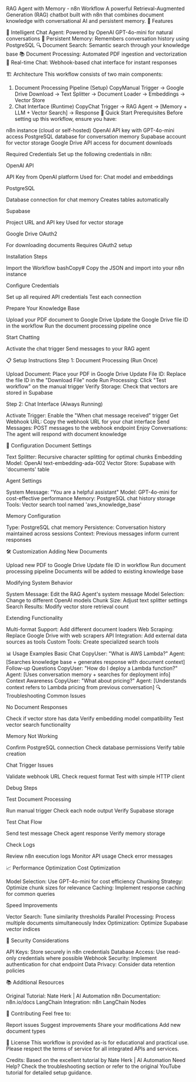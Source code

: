 RAG Agent with Memory - n8n Workflow
A powerful Retrieval-Augmented Generation (RAG) chatbot built with n8n that combines document knowledge with conversational AI and persistent memory.
🌟 Features

🤖 Intelligent Chat Agent: Powered by OpenAI GPT-4o-mini for natural conversations
💾 Persistent Memory: Remembers conversation history using PostgreSQL
🔍 Document Search: Semantic search through your knowledge base
📚 Document Processing: Automated PDF ingestion and vectorization
🎯 Real-time Chat: Webhook-based chat interface for instant responses

🏗️ Architecture
This workflow consists of two main components:
1. Document Processing Pipeline (Setup)
CopyManual Trigger → Google Drive Download → Text Splitter → Document Loader → Embeddings → Vector Store
2. Chat Interface (Runtime)
CopyChat Trigger → RAG Agent → [Memory + LLM + Vector Search] → Response
🚀 Quick Start
Prerequisites
Before setting up this workflow, ensure you have:

n8n instance (cloud or self-hosted)
OpenAI API key with GPT-4o-mini access
PostgreSQL database for conversation memory
Supabase account for vector storage
Google Drive API access for document downloads

Required Credentials
Set up the following credentials in n8n:

OpenAI API

API Key from OpenAI platform
Used for: Chat model and embeddings


PostgreSQL

Database connection for chat memory
Creates tables automatically


Supabase

Project URL and API key
Used for vector storage


Google Drive OAuth2

For downloading documents
Requires OAuth2 setup



Installation Steps

Import the Workflow
bashCopy# Copy the JSON and import into your n8n instance

Configure Credentials

Set up all required API credentials
Test each connection


Prepare Your Knowledge Base

Upload your PDF document to Google Drive
Update the Google Drive file ID in the workflow
Run the document processing pipeline once


Start Chatting

Activate the chat trigger
Send messages to your RAG agent



📋 Setup Instructions
Step 1: Document Processing (Run Once)

Upload Document: Place your PDF in Google Drive
Update File ID: Replace the file ID in the "Download File" node
Run Processing: Click "Test workflow" on the manual trigger
Verify Storage: Check that vectors are stored in Supabase

Step 2: Chat Interface (Always Running)

Activate Trigger: Enable the "When chat message received" trigger
Get Webhook URL: Copy the webhook URL for your chat interface
Send Messages: POST messages to the webhook endpoint
Enjoy Conversations: The agent will respond with document knowledge

🔧 Configuration
Document Settings

Text Splitter: Recursive character splitting for optimal chunks
Embedding Model: OpenAI text-embedding-ada-002
Vector Store: Supabase with 'documents' table

Agent Settings

System Message: "You are a helpful assistant"
Model: GPT-4o-mini for cost-effective performance
Memory: PostgreSQL chat history storage
Tools: Vector search tool named 'aws_knowledge_base'

Memory Configuration

Type: PostgreSQL chat memory
Persistence: Conversation history maintained across sessions
Context: Previous messages inform current responses

🛠️ Customization
Adding New Documents

Upload new PDF to Google Drive
Update file ID in workflow
Run document processing pipeline
Documents will be added to existing knowledge base

Modifying System Behavior

System Message: Edit the RAG Agent's system message
Model Selection: Change to different OpenAI models
Chunk Size: Adjust text splitter settings
Search Results: Modify vector store retrieval count

Extending Functionality

Multi-format Support: Add different document loaders
Web Scraping: Replace Google Drive with web scrapers
API Integration: Add external data sources as tools
Custom Tools: Create specialized search tools

📊 Usage Examples
Basic Chat
CopyUser: "What is AWS Lambda?"
Agent: [Searches knowledge base + generates response with document context]
Follow-up Questions
CopyUser: "How do I deploy a Lambda function?"
Agent: [Uses conversation memory + searches for deployment info]
Context Awareness
CopyUser: "What about pricing?"
Agent: [Understands context refers to Lambda pricing from previous conversation]
🔍 Troubleshooting
Common Issues

No Document Responses

Check if vector store has data
Verify embedding model compatibility
Test vector search functionality


Memory Not Working

Confirm PostgreSQL connection
Check database permissions
Verify table creation


Chat Trigger Issues

Validate webhook URL
Check request format
Test with simple HTTP client



Debug Steps

Test Document Processing

Run manual trigger
Check each node output
Verify Supabase storage


Test Chat Flow

Send test message
Check agent response
Verify memory storage


Check Logs

Review n8n execution logs
Monitor API usage
Check error messages



📈 Performance Optimization
Cost Optimization

Model Selection: Use GPT-4o-mini for cost efficiency
Chunking Strategy: Optimize chunk sizes for relevance
Caching: Implement response caching for common queries

Speed Improvements

Vector Search: Tune similarity thresholds
Parallel Processing: Process multiple documents simultaneously
Index Optimization: Optimize Supabase vector indices

🔐 Security Considerations

API Keys: Store securely in n8n credentials
Database Access: Use read-only credentials where possible
Webhook Security: Implement authentication for chat endpoint
Data Privacy: Consider data retention policies

📚 Additional Resources

Original Tutorial: Nate Herk | AI Automation
n8n Documentation: n8n.io/docs
LangChain Integration: n8n LangChain Nodes

🤝 Contributing
Feel free to:

Report issues
Suggest improvements
Share your modifications
Add new document types

📄 License
This workflow is provided as-is for educational and practical use. Please respect the terms of service for all integrated APIs and services.

Credits: Based on the excellent tutorial by Nate Herk | AI Automation
Need Help? Check the troubleshooting section or refer to the original YouTube tutorial for detailed setup guidance.
